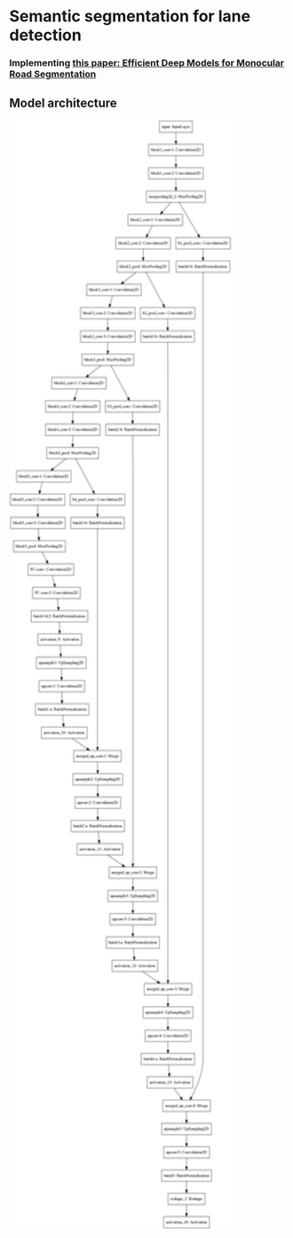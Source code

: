 # Semantic segmentation for lane detection
### Implementing [this paper: Efficient Deep Models for Monocular Road Segmentation](https://lmb.informatik.uni-freiburg.de/Publications/2016/OB16b/)

[image1]: ./model.png "Model Visualization"
[image2]: ./examples/rmse_ukf.png "Model Visualization"


## Model architecture
<!-- <img src="model.png" alt="Drawing" style="width: 200px;"/> -->

<!-- ![](./model.png =100x20) -->

<img src="./model.png" width="400" height="2000">

<!-- ![](.png | width=100) -->